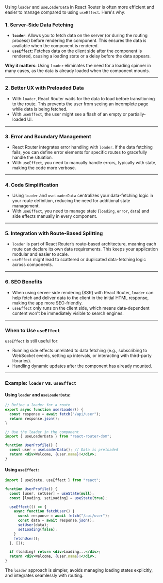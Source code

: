 Using `loader` and `useLoaderData` in React Router is often more efficient and easier to manage compared to using `useEffect`. Here's why:

### 1. **Server-Side Data Fetching**

- **`loader`**: Allows you to fetch data on the server (or during the routing process) before rendering the component. This ensures the data is available when the component is rendered.
- **`useEffect`**: Fetches data on the client side after the component is rendered, causing a loading state or a delay before the data appears.

**Why it matters**: Using `loader` eliminates the need for a loading spinner in many cases, as the data is already loaded when the component mounts.

---

### 2. **Better UX with Preloaded Data**

- With `loader`, React Router waits for the data to load before transitioning to the route. This prevents the user from seeing an incomplete page while data is being fetched.
- With `useEffect`, the user might see a flash of an empty or partially-loaded UI.

---

### 3. **Error and Boundary Management**

- React Router integrates error handling with `loader`. If the data fetching fails, you can define error elements for specific routes to gracefully handle the situation.
- With `useEffect`, you need to manually handle errors, typically with state, making the code more verbose.

---

### 4. **Code Simplification**

- Using `loader` and `useLoaderData` centralizes your data-fetching logic in your route definition, reducing the need for additional state management.
- With `useEffect`, you need to manage state (`loading`, `error`, `data`) and side effects manually in every component.

---

### 5. **Integration with Route-Based Splitting**

- `loader` is part of React Router’s route-based architecture, meaning each route can declare its own data requirements. This keeps your application modular and easier to scale.
- `useEffect` might lead to scattered or duplicated data-fetching logic across components.

---

### 6. **SEO Benefits**

- When using server-side rendering (SSR) with React Router, `loader` can help fetch and deliver data to the client in the initial HTML response, making the app more SEO-friendly.
- `useEffect` only runs on the client side, which means data-dependent content won't be immediately visible to search engines.

---

### When to Use `useEffect`

`useEffect` is still useful for:

- Running side effects unrelated to data fetching (e.g., subscribing to WebSocket events, setting up intervals, or interacting with third-party libraries).
- Handling dynamic updates after the component has already mounted.

---

### Example: `loader` vs. `useEffect`

#### Using `loader` and `useLoaderData`:

```jsx
// Define a loader for a route
export async function userLoader() {
  const response = await fetch("/api/user");
  return response.json();
}

// Use the loader in the component
import { useLoaderData } from "react-router-dom";

function UserProfile() {
  const user = useLoaderData(); // Data is preloaded
  return <div>Welcome, {user.name}!</div>;
}
```

#### Using `useEffect`:

```jsx
import { useState, useEffect } from "react";

function UserProfile() {
  const [user, setUser] = useState(null);
  const [loading, setLoading] = useState(true);

  useEffect(() => {
    async function fetchUser() {
      const response = await fetch("/api/user");
      const data = await response.json();
      setUser(data);
      setLoading(false);
    }
    fetchUser();
  }, []);

  if (loading) return <div>Loading...</div>;
  return <div>Welcome, {user.name}!</div>;
}
```

The `loader` approach is simpler, avoids managing loading states explicitly, and integrates seamlessly with routing.